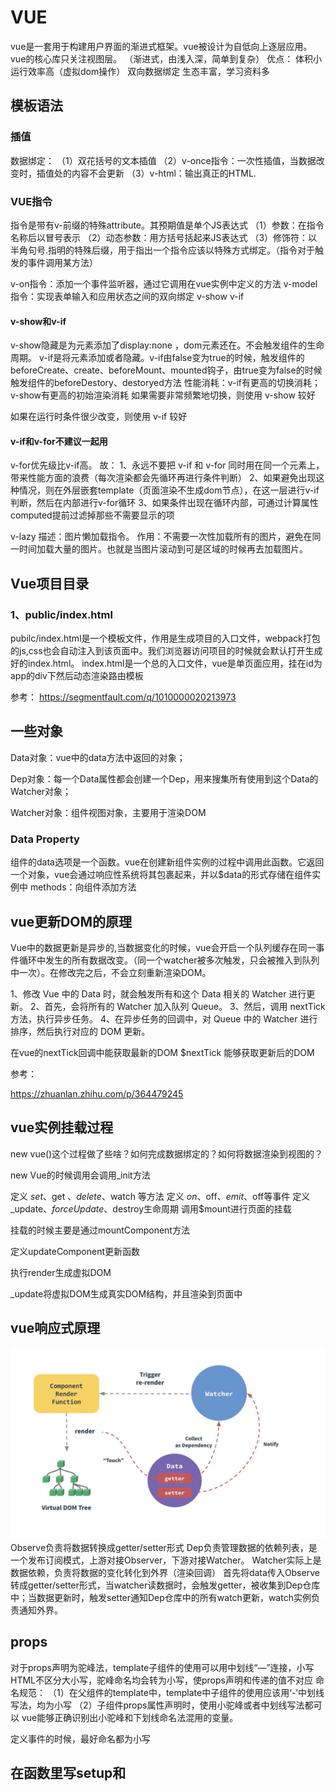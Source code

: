 # VUE
vue是一套用于构建用户界面的渐进式框架。vue被设计为自低向上逐层应用。vue的核心库只关注视图层。
（渐进式，由浅入深，简单到复杂）
优点：
体积小
运行效率高（虚拟dom操作）
双向数据绑定
生态丰富，学习资料多
## 模板语法
### 插值
数据绑定：
（1）双花括号的文本插值
（2）v-once指令：一次性插值，当数据改变时，插值处的内容不会更新
（3）v-html：输出真正的HTML.

### VUE指令

指令是带有v-前缀的特殊attribute。其预期值是单个JS表达式
（1）参数：在指令名称后以冒号表示
（2）动态参数：用方括号括起来JS表达式
（3）修饰符：以半角句号.指明的特殊后缀，用于指出一个指令应该以特殊方式绑定。（指令对于触发的事件调用某方法）

v-on指令：添加一个事件监听器，通过它调用在vue实例中定义的方法
v-model指令：实现表单输入和应用状态之间的双向绑定
v-show
v-if

#### v-show和v-if

v-show隐藏是为元素添加了display:none ，dom元素还在。不会触发组件的生命周期。
v-if是将元素添加或者隐藏。v-if由false变为true的时候，触发组件的beforeCreate、create、beforeMount、mounted钩子，由true变为false的时候触发组件的beforeDestory、destoryed方法
性能消耗：v-if有更高的切换消耗；v-show有更高的初始渲染消耗
如果需要非常频繁地切换，则使用 v-show 较好

如果在运行时条件很少改变，则使用 v-if 较好
#### v-if和v-for不建议一起用
v-for优先级比v-if高。
故：
1、永远不要把 v-if 和 v-for 同时用在同一个元素上，带来性能方面的浪费（每次渲染都会先循环再进行条件判断）
2、如果避免出现这种情况，则在外层嵌套template（页面渲染不生成dom节点），在这一层进行v-if判断，然后在内部进行v-for循环
3、如果条件出现在循环内部，可通过计算属性computed提前过滤掉那些不需要显示的项

v-lazy 
描述：图片懒加载指令。
作用：不需要一次性加载所有的图片，避免在同一时间加载大量的图片。也就是当图片滚动到可是区域的时候再去加载图片。
## Vue项目目录
### 1、public/index.html
pubilc/index.html是一个模板文件，作用是生成项目的入口文件，webpack打包的js,css也会自动注入到该页面中。我们浏览器访问项目的时候就会默认打开生成好的index.html。
index.html是一个总的入口文件，vue是单页面应用，挂在id为app的div下然后动态渲染路由模板

参考：
 <https://segmentfault.com/q/1010000020213973> 


## 一些对象
Data对象：vue中的data方法中返回的对象；

Dep对象：每一个Data属性都会创建一个Dep，用来搜集所有使用到这个Data的Watcher对象；

Watcher对象：组件视图对象，主要用于渲染DOM

### Data Property
组件的data选项是一个函数。vue在创建新组件实例的过程中调用此函数。它返回一个对象，vue会通过响应性系统将其包裹起来，并以$data的形式存储在组件实例中
methods：向组件添加方法

 
## vue更新DOM的原理
Vue中的数据更新是异步的,当数据变化的时候，vue会开启一个队列缓存在同一事件循环中发生的所有数据改变。（同一个watcher被多次触发，只会被推入到队列中一次）。在修改完之后，不会立刻重新渲染DOM。


1、修改 Vue 中的 Data 时，就会触发所有和这个 Data 相关的 Watcher 进行更新。
2、首先，会将所有的 Watcher 加入队列 Queue。
3、然后，调用 nextTick 方法，执行异步任务。
4、在异步任务的回调中，对 Queue 中的 Watcher 进行排序，然后执行对应的 DOM 更新。

在vue的nextTick回调中能获取最新的DOM
$nextTick 能够获取更新后的DOM

参考：

<https://zhuanlan.zhihu.com/p/364479245>

## vue实例挂载过程

new vue()这个过程做了些啥？如何完成数据绑定的？如何将数据渲染到视图的？

new Vue的时候调用会调用_init方法

定义 $set、$get 、$delete、$watch 等方法
定义 $on、$off、$emit、$off等事件
定义 _update、$forceUpdate、$destroy生命周期
调用$mount进行页面的挂载

挂载的时候主要是通过mountComponent方法

定义updateComponent更新函数

执行render生成虚拟DOM

_update将虚拟DOM生成真实DOM结构，并且渲染到页面中




## vue响应式原理
<img src='../img/vue响应式原理.jpg'/>
Observe负责将数据转换成getter/setter形式
Dep负责管理数据的依赖列表，是一个发布订阅模式，上游对接Observer，下游对接Watcher。
Watcher实际上是数据依赖，负责将数据的变化转化到外界（渲染回调）
首先将data传入Observe转成getter/setter形式，当watcher读数据时，会触发getter，被收集到Dep仓库中；当数据更新时，触发setter通知Dep仓库中的所有watch更新，watch实例负责通知外界。


## props

对于props声明为驼峰法，template子组件的使用可以用中划线“—”连接，小写HTML不区分大小写，驼峰命名均会转为小写，使props声明和传递的值不对应
命名规范：
（1）在父组件的template中，template中子组件的使用应该用‘-’中划线写法，均为小写
（2）子组件props属性声明时，使用小驼峰或者中划线写法都可以
vue能够正确识别出小驼峰和下划线命名法混用的变量。

定义事件的时候，最好命名都为小写


## 在函数里写setup和<script setup lang='ts'>
Vue3执行时机，setup是在beforeCreate之后，created之前执行的。


参考：
<https://juejin.cn/post/7052531217333223437>

<https://juejin.cn/post/7031565983269519367#heading-7>







## router
### 路由懒加载？


## vue生命周期
vue实例在被创建时都要经历一系列初始化过程：设置数据监听、编译模板、将实例挂载到DOM并在数据变化时更新DOM等

周期：开始创建->初始化数据->编译模板->挂载Dom->渲染、更新->渲染、卸载
组件创建阶段
①beforeCreate：实例化被完全创建出来之前，这时data和method都没有初始化，不可以调用他们。
②create：这时data和method都已经完成了初始化。在模板渲染成HTML之前调用，即通常初始化某些属性值，然后再渲染成视图。
③beforeMount：模板在内存中已编辑但尚未渲染到页面中
④Mount：实现创建期间的最后一个生命周期函数。mount不返回应用本身，相反，它返回的是根组件实例。
组件运行阶段：在模板渲染成HTML后调用，通常是初始化页面完成后，再对HTML的dom节点进行一些需要的操作。
⑤beforeUpdata：这是再组件运行阶段的钩子，这时页面中的数据显示的是旧数据，但是组件中的data是最新的，页面和data还没有完成同步。
⑥update：data和页面完成同步。data和页面都是最新。
组件销毁阶段：
⑦beforeDestory：还没有真正执行销毁过程，过滤器等都还可用。
⑧Destory：组价已销毁，数据、过滤器、函数等都不可用了
Keep-alive 独有的生命周期：activated和deactivated的。用keep-alive包裹的组件在切换时不会进行销毁，二十缓存到内存中并执行deactivated钩子函数，命中缓存渲染后会执行activated钩子函数。
Keep-alive是vue中的内置组件，能在组件切换过程中将状态保留在内存中，防止重复渲染DOM
使用原则：当我们在某些场景下不需要让页面重新加载时，我们可以使用keepalive


### 数据请求在created和mouted的区别
created是在组件实例一旦创建完成的时候立刻调用，这时候页面dom节点并未生成；mounted是在页面dom节点渲染完毕之后就立刻执行的。触发时机上created是比mounted要更早的，两者的相同点：都能拿到实例对象的属性和方法。 讨论这个问题本质就是触发的时机，放在mounted中的请求有可能导致页面闪动（因为此时页面dom结构已经生成），但如果在页面加载前完成请求，则不会出现此情况。建议对页面内容的改动放在created生命周期当中。
## 事件总线event bus

父子组件通信：父组件通过props向下传数据给子组件，当子组件有事情要告诉父组件时会通过$emit事件告诉父组件。
当两个页面没有任何引入和被引入关系时，该如何通信？
答：如果应用程序不需要类似vuex这样的库来处理组件之间的数据通信，可以考虑使用事件总线来通信
如何使用事件总线？？
①初始化--首先需要创建事件总线并将其导出，以便其他模块可以使用或者监听它。

## 组件通讯
### 父组件向子组件传值
props：父组件向子组件传值。
父组件使用v-bind绑定要传递给子组件的数据。
子组件通过props接受父组件传递下来的值。


父子组件通信：B组件引入到A组件里渲染，A为父，B为子。
B组件的一些数据需要从A组件拿，B组件有时也要告知A组件一些数据变化情况。B是直接挂载在A下的。

### 子组件向父组件传值

$emit 绑定一个自定义事件，当这个事件被执行的时候就会将值传递给父组件，而父组件通过v-on监听并接受参数。

Vue 跨组件通信方式
①A（父）通过prop向B（子）传值（可包含父级定义好的函数）
②B（子）通过emit向A（父）触发父组件事件执行
（1）下发props
下发过程实在A里完成的，父组件在向子组件下发props之前，需要导入子组件并启用它作为自身的模板，然后在setup里处理好数据，return给template
然后在A这边拿到return出来的数据，把要传递的数据通过属性的方式绑定在template的组件标签上
注：在prop在template统一采用短横线分隔命名，但采用驼峰也是可以正确拿到值。
（2）接收props
在B中完成，在script部分，子组件通过与setup同级的props来接收数据。
带有类型限制的props：（TS）
推荐的方式是把props定义为一个对象，以对象形式列出prop
注：和ts类型定义不同，props里的类型，首字母需要大写
（3）使用props，在vue2中通过this来使用父组件传下来的prop，在vue3中通过给setup添加一个参进行操作setup（props）{}
注：prop只读，不允许被修改，如果在B中没有定义，但父组件那边非要传过来，是不会拿到的，且控制台没有警告信息
（4）传递非prop的Attribute
在父组件，除了可以给子组件绑定props，还可以根据实际需要去绑定一些特殊的属性。
例：给子组件设置class、id或者data-XXX之类的 自定义属性，如果子组件的template只有一个根节点，这些属性默认自动继承，并渲染在node节点上。
可以在child.vue配置inheritAttrs为false，来屏蔽这些自定义属性的渲染
（5）获取非prop的attribute
在子组件里，通过setup的第二个参数context里的attrs来获取到这些属性
（6）绑定emits
子组件如果需要向父组件告知数据更新，或执行某些函数时，是通过emits来进行的
动态绑定props是用：，绑定emit是用
emits可以是数组/对象
子组件将自定义向上级透传的方式

reactive是vue中提供的实现响应式数据的方法
它的参数必须为对象（json/arr）
如果给reactive传递了其它对象，默认情况下，修改对象，无法实现界面的数据绑定更新
如果需要更新，需要进行重新赋值。（即不允许直接操作数据，需要方格新的数据来替代原数据）




### 父子组件和非父子组件之间通信

eventBus事件总线（$emit/$on)

（1）创建事件中心管理组件之间的通信

### Injecthe provide
作用：用于父组件向子孙组件传递数据
使用方法：provide在父组件中返回要传递给下级的数据
inject在需要使用这个数据的子辈组件或孙辈等下级组件中注入数据。










总结：
    组件间共享数据方式：
    父向子传值：v-bind属性绑定
    子向父传值：v-on 事件绑定
    兄弟间共享数据：EventBus   （$on接收数据的那个组件；$emit发送数据的那个组件）


## vue3动态组件的使用

 组件：在vue中，一个组件本质上是一个拥有预定义选项的一个vue实例。

 <component :is="componentName"></component>
is的值是哪个组件的名称，就显示哪个组件

<template>保留页面加载时隐藏的内容
如果有一些需要重复使用的HTML代码，则可以使用<temlate>代码


## Vue中全局组件的注册使用
我们经常会在利用Vue开发的项目中，多次重复使用某一段代码结构，这就需要我们把它封装成公共组件，注册在全局进行多次复用。

参考：
<https://blog.csdn.net/weixin_57246557/article/details/119764169>


## $用来区分用户定义的property和vue实例暴露的实例与方法？？

vue中的$符号：
在vue所有实例中都可用的属性的一个简单约定，这样做会避免和已定义的数据、方法、计算属性产生冲突
（便于与用户自己定义的属性区分开来）
## 计算属性computed和侦听器watch
计算属性
定义：要用的属性不存在，要通过已有属性计算得来
原理：底层借助了object.defineproperty方法提供的getter和setter
计算属性没有正在的值每次都是通过计算得出的。
计算属性computed：已知属性进行计算得到的一个属性
计算属性定义：get()，当有人读取计算属性时，get就会被调用，返回值就是计算属性值 
Get()调用：初次读取计算属性时，所依赖的数据发生变化时
Set()调用：当计算属性被修改时
计算属性与方法
计算属性内部有缓存机制，效率更高，调试方便
如果计算属性要被修改，必须写set函数去响应修改，且set中要引起依赖属性的变化
模板初衷是用于简单运算。在模板中放入太多的逻辑会让模板过重且难以维护。
对于任何包含响应式数据的复杂逻辑，应使用计算属性
计算属性简写：
直接把计算属性写成一个function。当只有get没有set时才能简写
计算属性缓存compute
计算属性是基于它们的响应依赖关系缓存的。
侦听器（监视）
watch：
handler函数，计算属性或者属性被修改时调用。有newValue和oldValue
Immednate:初始化的时候让handle调用一下
监视属性必须存在才能监视

侦听器：当需要在数据变化时执行异步或开销较大的操作时
侦听属性：有一些数据需要随着其它数据变动而变动时
一个通用的方式来观察和响应当前活动的实例上的数据变动=>侦听属性
当模板中没有到已有属性和计算属性时。
深度监视：

## 绑定class/class与style绑定
绑定class样式：
（1）字符串写法。适用于，样式名不确定，需要动态绑定
（2）数组写法。要绑定的样式，个数不确定，名字也不确定
关于前端token校验，需要优化下，说下思路
1.额外开发一个login页面（不需要UI），该页面用于模拟登录获取token，默认会进入该页面，登录成功后自动跳转到home页面，同时将token存储到localstorage和vuex中。
2.在路由处增加拦截，当路由为login页面时，直接进入即可，其他页面需要判断token是否存在，如果不存在则跳转回登录页面，然后重复1步骤。
3.在axios封装js中，请求拦截将本地存储中的token设置在请求头中
4.在axios封装中，当后端返回状态码为202时，清空本地存储和vuex中的token，并跳转回登录页面，重复1步骤

## import和@import的区别及使用场景
import：script中的import是js语法，是在js中去引用css文件
ES6模块化规范：默认导入语法import接收名称from”模块标识符“
@import：style中的@import是stylus的语法，是在css中引用css文件。

## ref、toRef、toRefs
This.$refs是一个对象，持有当前组件中注册过ref特性的所有DOM元素和子组件实例
ref获取本页的dom元素，还可以拿到子组件中的data，调用子组件中的方法.
### toRef和toRefs的区别
Ref用于创建一个响应式数据，如果用ref函数将某个对象中的属性变成响应式数据，修改响应式数据是不会影响到原始数据。（ref的本质是拷贝，而不是引用）
toRef也可以创建一个响应式数据。如果使用toref将某个对象中的属性变成响应式数据，修改响应式数据会影响到原始数据。注意：如果修改通过toRef创建的响应式数据，并不会触发UI界面的更新（toRef的本质是引用，于原始数据有关联）
toRef接受一个对象作为参数，它会遍历对象身上的所有属性，然后挨个调用toref执行
toRef 转换响应式对象中某个属性为单独响应式数据，并且值是关联

toRefs转换响应式对象中所有属性为单个响应式对象，数据对象为普通对象，且值是关联的。
使用toRef或toRefs，就能实现mapState、mapGetters效果

参考：
 <https://blog.csdn.net/weixin_41364246/article/details/117572374> 

 ## vue状态管理
 vue应用中响应式data对象的实际来源：当访问数据对象时，一个组件实例只是简单的代理访问。
如果有一处需要被多个实例间共享的状态，可以使用以恶个reactive方法让对象作为响应式对象。

vuex专门为vue.js应用程序开发的状态管理模式。
采用集中式存储广利应用的所有组件的状态，并以相应的规则保证状态以一种可预测的方式发生改变
vuex是实现组件全局状态（数据）管理的一种机制，可以方便的实现组件之间的数据共享
存储在vuex中的数据都是响应式的，能够实时保持数据与页面的同步
适合存储到vuex中的数据：一般情况下只有组件之间才共享数据，才有必要存储到vuex中，对于组件中的私有数据，依旧存储在组件自身的data中即可。

## vue中this的替代方案

Vue3执行时机，setup是在beforeCreate之后，created之前执行的。
setup再生命周期beforecreate和created前执行，此时vue对象还没有创建，因此无法使用我们在vue2.X中常使用的this
解决办法是vue中的getCurrentInstance方法返回了cts和proxy，可以使用proxy进行替代
 getCurrentInstance获取当前组件的实例
cts或proxy属性获得当前上下文
Vue+ts会出现问题
<img src='../img/vue+ts出现的this相关问题.png'/>
解决办法：
参考：<https://cn.bing.com/search?q=%E7%B1%BB%E5%9E%8B%E2%80%9CComponentInternalInstance+%7C+null%E2%80%9D%E4%B8%8A%E4%B8%8D%E5%AD%98%E5%9C%A8%E5%B1%9E%E6%80%A7%E2%80%9Cproxy%E2%80%9D&qs=n&form=QBRE&sp=-1&pq=%E7%B1%BB%E5%9E%8B%E2%80%9Ccomponentinternalinstance+%7C+null%E2%80%9D%E4%B8%8A%E4%B8%8D%E5%AD%98%E5%9C%A8%E5%B1%9E%E6%80%A7%E2%80%9Cproxy%E2%80%9D&sc=0-49&sk=&cvid=CC9CFD0BECF14DC3AD8FB6E69F339C75>


## Mixins
在组件开发过程中，常会遇到一些具有相同逻辑和功能的组件。如果每个组件各写一头方法回导致代码冗余。后期更改是时候也要一个个修改，浪费事件
mixins将这些多个相同的逻辑抽离出来，各个组件只需要引用mixins就能实现一次写代码，多组件受益的效果
Mixins使用
（1）用一个文件将将vue的script部分抽离出来
（2）需要时在组件中引入即可
特性：
（1）mixins中的生命周期会与引入mixin的组件的生命周期整合在一起调用
（2）组件中的data\methods\filter会覆盖mixins中同名的
（3）不同mixins里面的同名方法会按引进顺序，最后的覆盖前面的同名方法
缺点：
（1）变量的来源不明确
（2）多个mixins的生命周期会融合到一起运行，但是同名属性、同名方法无法融合，可能会导致冲突
（3）mixins和组件可能出现多对多的关系，复杂度较高
vue3中使用Composition API进行类似于react hook式的函数式组件开发，替代了mixinx，能更好的进行逻辑代码提取及复用，其思想是将功能定义为从setup函数返回的变量，而不是像vue2中将功能定义为对象属性。
Vue2的mixins和vue3的mixins ??? (vue3基础笔记未完成)


## 路由router

path路径，name路径别名
path是路径，还可以有耳机路径，如path：‘：/sysem/setting’
name无二级，相当于给path去一个别名方便记住


router之fullpath
路由跳转其实具有刷新功能
fullpath能缓存路由跳转后面携带的参数（刷新后依旧存在）
而path不能缓存跳转后携带的参数。故path能在只有两层数据结构的移动端起作用


$router 路由操作对象，只写对象，push(),replace(),go()
$route 路由信息，对象，只读对象
path和name跳转方式，都可以用query传参
而path方式，params传参会被忽略，只能用name
直白的说，query相当于get请求页面跳转时，可在地址栏看到请求参数，而params相当于post，参数不会在地址栏显示。


前置路由和后置路由
    前置路由：
    router.beforeEach((to, from, next) => { 
    // to:要去哪个页面
    // from:从哪里来
    // next:它是一个函数。
    // 如果直接放行 next() 
    // 如果要跳到其它页 next(其它页) })

v-loading使用
集成vuex
在vue3 中使用pinia数据存储工具
它具有轻量化、体量小的特点
但是不可以实现时间旅行
Npm I-D pinia@next



登录页面
首先是要有输入用户名和登录密码的
那么引入element-ui
注意vue2和vue3所使用的也有所不同
Vue3中使用element-plus

需要配置eslint
需要配置sass
需要配置svg

